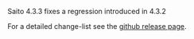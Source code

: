 <!--
title: Saito 4.3.3 released
template: whats-new
date: 2014-10-10
author: Schlaefer
-->

Saito 4.3.3 fixes a regression introduced in 4.3.2

For a detailed change-list see the [github release page](https://github.com/Schlaefer/Saito/releases/tag/4.3.3).